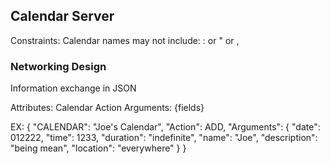 ## Calendar Server


Constraints:
Calendar names may not include:
: or " or ,

### Networking Design
Information exchange in JSON

Attributes:
Calendar
Action
Arguments: {fields}

EX:
{
    "CALENDAR": "Joe's Calendar",
    "Action": ADD,
    "Arguments": {
        "date": 012222,
        "time": 1233,
        "duration": "indefinite",
        "name": "Joe",
        "description": "being mean",
        "location": "everywhere"
    }
}
